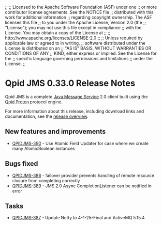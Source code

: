 ;;
;; Licensed to the Apache Software Foundation (ASF) under one
;; or more contributor license agreements.  See the NOTICE file
;; distributed with this work for additional information
;; regarding copyright ownership.  The ASF licenses this file
;; to you under the Apache License, Version 2.0 (the
;; "License"); you may not use this file except in compliance
;; with the License.  You may obtain a copy of the License at
;; 
;;   http://www.apache.org/licenses/LICENSE-2.0
;; 
;; Unless required by applicable law or agreed to in writing,
;; software distributed under the License is distributed on an
;; "AS IS" BASIS, WITHOUT WARRANTIES OR CONDITIONS OF ANY
;; KIND, either express or implied.  See the License for the
;; specific language governing permissions and limitations
;; under the License.
;;

# Qpid JMS 0.33.0 Release Notes

Qpid JMS is a complete [Java Message Service][jms] 2.0 client built
using the [Qpid Proton]({{site_url}}/proton/index.html) protocol
engine.

For more information about this release, including download links and
documentation, see the [release overview](index.html).

[jms]: http://en.wikipedia.org/wiki/Java_Message_Service


## New features and improvements

 - [QPIDJMS-390](https://issues.apache.org/jira/browse/QPIDJMS-390) - Use Atomic Field Updater for case where we create many AtomicBoolean instances

## Bugs fixed

 - [QPIDJMS-386](https://issues.apache.org/jira/browse/QPIDJMS-386) - failover provider prevents handling of remote resource closure from completing correctly
 - [QPIDJMS-389](https://issues.apache.org/jira/browse/QPIDJMS-389) - JMS 2.0 Async CompletionListener can be notified in error

## Tasks

 - [QPIDJMS-387](https://issues.apache.org/jira/browse/QPIDJMS-387) -  Update Netty to 4-1-25-Final and ActiveMQ 5.15.4